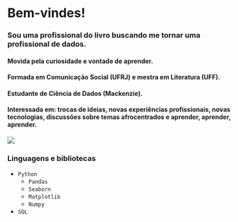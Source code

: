 # Bem-vindes! 


### Sou uma profissional do livro buscando me tornar uma profissional de dados.
#### Movida pela curiosidade e vontade de aprender. 
#### Formada em Comunicação Social (UFRJ) e mestra em Literatura (UFF).
#### Estudante de Ciência de Dados (Mackenzie).
#### Interessada em: trocas de ideias, novas experiências profissionais, novas tecnologias, discussões sobre temas afrocentrados e aprender, aprender, aprender. 

<a href="https://www.linkedin.com/in/mariana-oliveira-a5b8892b8/" target="_blank"><img loading="lazy" src="https://img.shields.io/badge/-LinkedIn-%230077B5?style=for-the-badge&logo=linkedin&logoColor=white" target="_blank"></a> 

### Linguagens e bibliotecas

- ``Python``
    - ``Pandas``
    - ``Seaborn``
    - ``Matplotlib``
    - ``Numpy``
- ``SQL``


